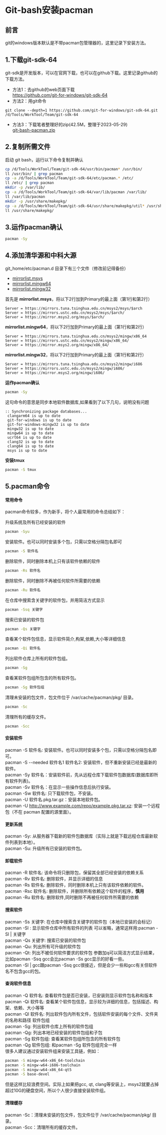 # Git-bash安装pacman

## 前言
git的windows版本默认是不带pacman包管理器的，这里记录下安装方法。

## 1.下载git-sdk-64
git-sdk是开发版本，可以在官网下载，也可以在github下载。这里记录github的下载方法。

* 方法1：去github的web页面下载  
https://github.com/git-for-windows/git-sdk-64
* 方法2：用git命令
```git
git clone --depth=1 https://github.com/git-for-windows/git-sdk-64.git /d/Tools/WorkTool/Team/git-sdk-64
```
* 方法3：下载笔者整理好的zip(42.5M，整理于2023-05-29)  
[git-bash-pacman.zip](git-bash-pacman.zip)

## 2.复制所需文件
启动 git bash，运行以下命令复制并确认
```bash
cp /d/Tools/WorkTool/Team/git-sdk-64/usr/bin/pacman* /usr/bin/
ll /usr/bin/ | grep pacman
cp -a /d/Tools/WorkTool/Team/git-sdk-64/etc/pacman.* /etc/
ll /etc/ | grep pacman
mkdir -p /var/lib/
cp -a /d/Tools/WorkTool/Team/git-sdk-64/var/lib/pacman /var/lib/
ll /var/lib/pacman
mkdir -p /usr/share/makepkg/
cp -a /d/Tools/WorkTool/Team/git-sdk-64/usr/share/makepkg/util* /usr/share/makepkg/
ll /usr/share/makepkg/
```

## 3.运作pacman确认
```bash
pacman -Sy
```

## 4.添加清华源和中科大源
git_home/etc/pacman.d 目录下有三个文件（修改前记得备份）
* [mirrorlist.msys](mirrorlist.msys)
* [mirrorlist.mingw64](mirrorlist.mingw64)
* [mirrorlist.mingw32](mirrorlist.mingw32)

首先是 **mirrorlist.msys**，将以下2行加到Primary的最上面（第1行和第2行）
```
Server = https://mirrors.tuna.tsinghua.edu.cn/msys2/msys/$arch
Server = https://mirrors.ustc.edu.cn/msys2/msys/$arch/
Server = https://mirror.msys2.org/msys/$arch/
```

**mirrorlist.mingw64**，将以下2行加到Primary的最上面（第1行和第2行）
```
Server = https://mirrors.tuna.tsinghua.edu.cn/msys2/mingw/x86_64
Server = https://mirrors.ustc.edu.cn/msys2/mingw/x86_64/
Server = https://mirror.msys2.org/mingw/x86_64/
```

**mirrorlist.mingw32**，将以下2行加到Primary的最上面（第1行和第2行）
```
Server = https://mirrors.tuna.tsinghua.edu.cn/msys2/mingw/i686
Server = https://mirrors.ustc.edu.cn/msys2/mingw/i686/
Server = https://mirror.msys2.org/mingw/i686/
```

**运作pacman确认**
```bash
pacman -Sy
```
这句命令的意思是同步本地软件数据库,如果看到了以下几句，说明没有问题
```
:: Synchronizing package databases...
 clangarm64 is up to date
 git-for-windows is up to date
 git-for-windows-mingw32 is up to date
 mingw32 is up to date
 mingw64 is up to date
 ucrt64 is up to date
 clang32 is up to date
 clang64 is up to date
 msys is up to date
```
**安装tmux**
```bash
pacman -S tmux
```

## 5.pacman命令

#### 常用命令
pacman命令较多，作为新手，将个人最常用的命令总结如下：

升级系统及所有已经安装的软件
```bash
pacman -Syu
```
安装软件。也可以同时安装多个包，只需以空格分隔包名即可
```bash
pacman -S 软件名
```
删除软件，同时删除本机上只有该软件依赖的软件
```bash
pacman -Rs 软件名
```
删除软件，同时删除不再被任何软件所需要的依赖
```bash
pacman -Ru 软件名
```
在仓库中搜索含关键字的软件包，并用简洁方式显示
```bash
pacman -Ssq 关键字
```
搜索已安装的软件包
```bash
pacman -Qs 关键字
```
查看某个软件包信息，显示软件简介,构架,依赖,大小等详细信息
```bash
pacman -Qi 软件名
```
列出软件仓库上所有的软件包组。
```bash
pacman -Sg
```
查看某软件包组所包含的所有软件包。
```bash
pacman -Sg 软件包组
```
清理未安装的包文件，包文件位于 /var/cache/pacman/pkg/ 目录。
```bash
pacman -Sc
```
清理所有的缓存文件。
```bash
pacman -Scc
```

#### 安装软件
pacman -S 软件名: 安装软件。也可以同时安装多个包，只需以空格分隔包名即可。  
pacman -S --needed 软件名1 软件名2: 安装软件，但不重新安装已经是最新的软件。  
pacman -Sy 软件名：安装软件前，先从远程仓库下载软件包数据库(数据库即所有软件列表)。  
pacman -Sv 软件名：在显示一些操作信息后执行安装。  
pacman -Sw 软件名: 只下载软件包，不安装。  
pacman -U 软件名.pkg.tar.gz：安装本地软件包。  
pacman -U http://www.example.com/repo/example.pkg.tar.xz: 安装一个远程包（不在 pacman 配置的源里面）。

#### 更新系统
pacman -Sy: 从服务器下载新的软件包数据库（实际上就是下载远程仓库最新软件列表到本地）。  
pacman -Su: 升级所有已安装的软件包。

#### 卸载软件
pacman -R 软件名: 该命令将只删除包，保留其全部已经安装的依赖关系  
pacman -Rv 软件名: 删除软件，并显示详细的信息  
pacman -Rs 软件名: 删除软件，同时删除本机上只有该软件依赖的软件。  
pacman -Rsc 软件名: 删除软件，并删除所有依赖这个软件的程序，**慎用**  
pacman -Ru 软件名: 删除软件,同时删除不再被任何软件所需要的依赖  

#### 搜索软件
pacman -Ss 关键字: 在仓库中搜索含关键字的软件包（本地已安装的会标记）  
pacman -Sl :
显示软件仓库中所有软件的列表
可以省略，通常这样用:pacman -Sl | 关键字  
pacman -Qs 关键字: 搜索已安装的软件包  
pacman -Qu: 列出所有可升级的软件包  
pacman -Qt: 列出不被任何软件要求的软件包
参数加q可以简洁方式显示结果，比如pacman -Ssq gcc会比pacman -Ss gcc显示的好看一些。  
pacman -Sl | gcc跟pacman -Ssq gcc很接近，但是会少一些和gcc有关但软件名不包含gcc的包。

#### 查询软件信息
pacman -Q 软件名: 查看软件包是否已安装，已安装则显示软件包名称和版本  
pacman -Qi 软件名: 查看某个软件包信息，显示较为详细的信息，包括描述、构架、依赖、大小等等  
pacman -Ql 软件名: 列出软件包内所有文件，包括软件安装的每个文件、文件夹的名称和路径
软件包组  
pacman -Sg: 列出软件仓库上所有的软件包组  
pacman -Qg: 列出本地已经安装的软件包组和子包  
pacman -Sg 软件包组: 查看某软件包组所包含的所有软件包  
pacman -Qg 软件包组: 和pacman -Sg 软件包组完全一样  
很多人建议通过安装软件组来安装工具链，例如：
```bash
pacman -S mingw-w64-x86_64-toolchain
pacman -S mingw-w64-i686-toolchain
pacman -S mingw-w64-x86_64-qt5
pacman -S base-devel
```
但是这样比较浪费空间。实际上如果把gcc, qt, clang等安装上，msys2就要占掉超过10G的硬盘空间，所以个人很少直接安装软件组。

#### 清理缓存
pacman -Sc：清理未安装的包文件，包文件位于 /var/cache/pacman/pkg/ 目录。  
pacman -Scc：清理所有的缓存文件。  
